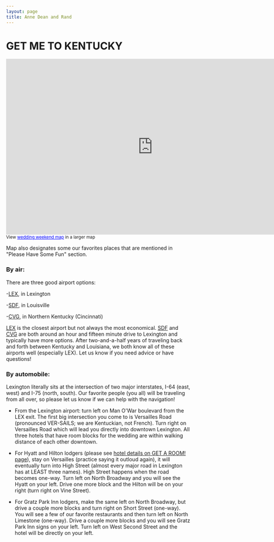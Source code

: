 ```yaml
---
layout: page
title: Anne Dean and Rand
---
```


# GET ME TO KENTUCKY

<iframe width="800" height="480" frameborder="0" scrolling="no" marginheight="0" marginwidth="0" src="https://maps.google.com/maps/ms?msa=0&amp;msid=202480012028918037780.0004da6c3374aac1151c1&amp;hl=en&amp;ie=UTF8&amp;t=m&amp;ll=38.051876,-84.60434&amp;spn=0.259536,0.439453&amp;z=11&amp;output=embed">
</iframe>
<br />
<small>View <a href="https://maps.google.com/maps/ms?msa=0&amp;msid=202480012028918037780.0004da6c3374aac1151c1&amp;hl=en&amp;ie=UTF8&amp;t=m&amp;ll=38.051876,-84.60434&amp;spn=0.259536,0.439453&amp;z=11&amp;source=embed" style="color:#0000FF;text-align:left">wedding weekend map</a> in a larger map</small>


Map also designates some our favorites places that are mentioned in "Please Have Some Fun" section.

### By air:

There are three good airport options:

-[LEX](http://www.bluegrassairport.com/), in Lexington


-[SDF](http://www.flylouisville.com/), in Louisville


-[CVG](http://www.cvgairport.com/), in Northern Kentucky (Cincinnati)

[LEX](http://www.bluegrassairport.com/) is the closest airport but not always the most economical. [SDF](http://www.flylouisville.com/) and [CVG](http://cvgairport.com/) are both around an hour and fifteen minute drive to Lexington and typically have more options. After two-and-a-half years of traveling back and forth between Kentucky and Louisiana, we both know all of these airports well (especially LEX). Let us know if you need advice or have questions!

### By automobile:

Lexington literally sits at the intersection of two major interstates, I-64 (east, west) and I-75 (north, south). Our favorite people (you all) will be traveling from all over, so please let us know if we can help with the navigation!

- From the Lexington airport: turn left on Man O'War boulevard from the LEX exit. The first big intersection you come to is Versailles Road (pronounced VER-SAILS; we are Kentuckian, not French). Turn right on Versailles Road which will lead you directly into downtown Lexington. All three hotels that have room blocks for the wedding are within walking distance of each other downtown.


- For Hyatt and Hilton lodgers (please see [hotel details on GET A ROOM! page](/room)), stay on Versailles (practice saying it outloud again), it will eventually turn into High Street (almost every major road in Lexington has at LEAST three names). High Street happens when the road becomes one-way. Turn left on North Broadway and you will see the Hyatt on your left. Drive one more block and the Hilton will be on your right (turn right on Vine Street).


- For Gratz Park Inn lodgers, make the same left on North Broadway, but drive a couple more blocks and turn right on Short Street (one-way). You will see a few of our favorite restaurants and then turn left on North Limestone (one-way). Drive a couple more blocks and you will see Gratz Park Inn signs on your left. Turn left on West Second Street and the hotel will be directly on your left.
